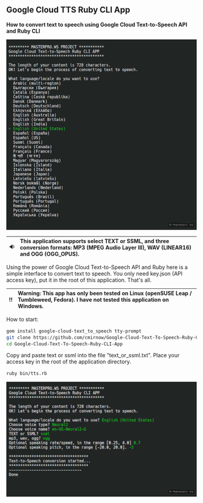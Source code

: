 ## Google Cloud TTS Ruby CLI App

**How to convert text to speech using Google Cloud Text-to-Speech API and Ruby CLI**

<img src="https://github.com/cmirnow/Google-Cloud-Text-To-Speech-Ruby-CLI-App/blob/master/pic/text_to_speech_ruby_cli_1.jpg" alt="Google Cloud Text-to-Speech Ruby CLI App" />

:sound: | This application supports select TEXT or SSML, and three conversion formats: MP3 (MPEG Audio Layer III), WAV (LINEAR16) and OGG (OGG_OPUS).
:---: | :--- 

Using the power of Google Cloud Text-to-Speech API and Ruby here is a simple interface to convert text to speech.
You only need key.json (API access key), put it in the root of this application. That's all. 

:bangbang: | Warning: This app has only been tested on Linux (openSUSE Leap / Tumbleweed, Fedora). I have not tested this application on Windows.
:---: | :--- 


How to start:

```bash
gem install google-cloud-text_to_speech tty-prompt
git clone https://github.com/cmirnow/Google-Cloud-Text-To-Speech-Ruby-CLI-App.git
cd Google-Cloud-Text-To-Speech-Ruby-CLI-App
```
Copy and paste text or ssml into the file "text_or_ssml.txt".
Place your access key in the root of the application directory.

```bash
ruby bin/tts.rb
```

<img src="https://github.com/cmirnow/Google-Cloud-Text-To-Speech-Ruby-CLI-App/blob/master/pic/text_to_speech_ruby_cli_2.jpg" alt="Google Cloud Text-to-Speech Ruby CLI App" />
